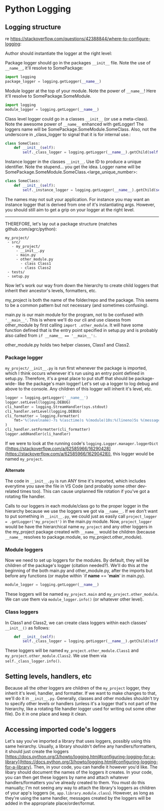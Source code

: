 # Python Logging

## Logging structure

re https://stackoverflow.com/questions/42388844/where-to-configure-logging:

Author should instantiate the logger at the right level:

Package logger should go in the packages `__init__` file. Note the use of `__name__`, it'll resolve to SomePackage:
```python
import logging
package_logger = logging.getLogger(__name__)
```

Module logger at the top of your module. Note the power of `__name__`! Here it'll resolve to SomePackage.SomeModule.
```python
import logging
module_logger = logging.getLogger(__name__)
```

Class level logger could go in a classes `__init__` (or use a meta-class). Note the awesome power of `__name__` enhanced with getLogger! The loggers name will be SomePackage.SomeModule.SomeClass. Also, not the underscore in _class_logger to signal that it is for internal use.:
```python
class SomeClass:
    def __init__(self):
        self._class_logger = logging.getLogger(__name__).getChild(self.__class__.__name__)
```

Instance logger in the classes `__init__`. Use ID to produce a unique identifier. Note the stupend... you get the idea. Logger name will be SomePackage.SomeModule.SomeClass.<large_unique_number>:
```python
class SomeClass:
    def __init__(self):
        self._instance_logger = logging.getLogger(__name__).getChild(self.__class__.__name__).getChild(id(self))
```

The names may not suit your application. For instance you may want an instance logger that is derived from one of it's instantiating args. However, you should still aim to get a grip on your logger at the right level.

---

THEREFORE, let's lay out a package structure (matches github.com/agrc/python):

```
my_project/
 - src/
   - my_project/
     - __init__.py
     - main.py
     - other_module.py
       - class Class1
       - class Class2
 - tests/
 - setup.py
```

Now let's work our way from down the hierarchy to create child loggers that inherit their ancestor's levels, formatters, etc. 

my_project is both the name of the folder/repo and the package. This seems to be a common pattern but not necessary (and sometimes confusing).

main.py is our main module for the program, not to be confused with `'__main__'`. This is where we'll do our cli and use clasess from other_module by first calling `import .other_module`. It will have some function defined that is the entry point specified in setup.py and is probably also called from `if __name__ == '__main__':`. 

other_module.py holds two helper classes, Class1 and Class2. 

### Package logger

`my_project/__init__.py` is run first whenever the package is imported, which I think occurs whenever it's run using an entry point defined in setup.py. Therefore, it's a great place to put stuff that should be package-wide- like the package's main logger! Let's set up a logger to log debug and above to the console. Any children of this logger will inherit it's level, etc.

```python
logger = logging.getLogger('__name__')
logger.setLevel(logging.DEBUG)
cli_handler = logging.StreamHandler(sys.stdout)
cli_handler.setLevel(logging.DEBUG)
cli_formatter = logging.Formatter(
    fmt='%(levelname)-7s %(asctime)s %(module)10s:%(lineno)5s %(message)s', datefmt='%m-%d %H:%M:%S'
)
cli_handler.setFormatter(cli_formatter)
logger.addHandler(cli_handler)
```

If we were to look at the running code's `logging.Logger.manager.loggerDict` ([https://stackoverflow.com/a/62585966/16290428](https://stackoverflow.com/a/62585966/16290428)), this logger would be named `my_project`.

#### Alternate

The code in `__init__.py` is run ANY time it's imported, which includes everytime you save the file in VS Code (and probably some other dev-related times too). This can cause unplanned file rotation if you've got a rotating file handler.

Calls to our loggers in each module/class go to the proper logger in the hierarchy because we use the loggers we got via `__name__`. If we don't want to put something in `__init__.py`, we could just as easily call `project_logger = .getLogger('my_project')` in the main.py module. Now, `project_logger` would be have the hierarchical name `my_project` and any other loggers in the my_project package created with `__name__` would be children (because `__name__` resolves to package.module, so my_project.other_module).

### Module loggers

Now we need to set up loggers for the modules. By default, they will be children of the package's logger (citation needed?). We'll do this at the beginning of the both main.py and other_module.py, after the imports but before any functions (or maybe within `if __name__ == '__main__' in main.py).

```python
module_logger = logging.getLogger(__name__)
```

These loggers will be named `my_project.main` and `my_project.other_module`. We can use them via `module_logger.info()` (or whatever other level).

### Class loggers

In Class1 and Class2, we can create class loggers within each classes' `__init__()` as follows:

```python
    def __init__(self):
        self._class_logger = logging.getLogger(__name__).getChild(self.__class__.__name__)
```

These loggers will be named `my_project.other_module.Class1` and `my_project.other_module.Class2`. We use them via `self._class_logger.info()`.

## Setting levels, handlers, etc

Because all the other loggers are children of the `my_project` logger, they inherit it's level, handler, and formatter. If we want to make changes to that, we'll do it in `__init__.py`.  Generally, classes and other modules shouldn't try to specify other levels or handlers (unless it's a logger that's not part of the hierarchy, like a rotating file handler logger used for writing out some other file). Do it in one place and keep it clean.

## Accessing imported code's loggers

Let's say you've imported a library that uses loggers, possibly using this same heirarchy. Usually, a library shouldn't define any handlers/formatters, it should just create the loggers [https://docs.python.org/3/howto/logging.html#configuring-logging-for-a-library](https://docs.python.org/3/howto/logging.html#configuring-logging-for-a-library). Then, in your code, you can handle it however you'd like. The libary should document the names of the loggers it creates. In your code, you can then get these loggers by name and attach whatever handlers/formatters you've already created to them. You must do this manually; I'm not seeing any way to attach the library's loggers as children of your app's loggers (ie, `app.library.module.class`). However, as long as they're using the same handler, messages created by the loggers will be added in the appropriate place/order/format.
